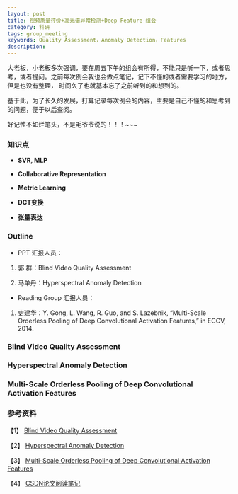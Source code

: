 ```yaml
---
layout: post
title: 视频质量评价+高光谱异常检测+Deep Feature-组会
category: 科研
tags: group_meeting
keywords: Quality Assessment，Anomaly Detection，Features
description: 
---
```


大老板，小老板多次强调，要在周五下午的组会有所得，不能只是听一下，或者思考，或者提问。之前每次例会我也会做点笔记，记下不懂的或者需要学习的地方，但是也没有整理，
时间久了也就基本忘了之前听到的和想到的。

基于此，为了长久的发展，打算记录每次例会的内容，主要是自己不懂的和思考到的问题，便于以后查阅。

好记性不如烂笔头，不是毛爷爷说的！！！~~~

### 知识点

- <B>SVR, MLP</B> 

- <B>Collaborative Representation</B> 

- <B>Metric Learning</B> 

- <B>DCT变换</B>

- <B>张量表达</B>  

### Outline
- PPT 汇报人员：

1. 郭  群：Blind Video Quality Assessment

2. 马单丹：Hyperspectral Anomaly Detection

- Reading Group 汇报人员：

1. 史建华：Y. Gong, L. Wang, R. Guo, and S. Lazebnik, “Multi-Scale Orderless Pooling of Deep Convolutional Activation Features,” in ECCV, 2014. 

### Blind Video Quality Assessment

### Hyperspectral Anomaly Detection

### Multi-Scale Orderless Pooling of Deep Convolutional Activation Features

### 参考资料

【1】 [Blind Video Quality Assessment]()

【2】 [Hyperspectral Anomaly Detection]()

【3】 [Multi-Scale Orderless Pooling of Deep Convolutional Activation Features](http://arxiv.org/abs/1403.1840)

【4】 [CSDN论文阅读笔记](http://blog.csdn.net/woyaopojie1990/article/details/38560371)